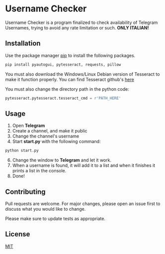 # Username Checker

Username Checker is a program finalized to check availability of Telegram Usernames, trying to avoid any rate limitation or such.
**ONLY ITALIAN!**

## Installation

Use the package manager [pip](https://pip.pypa.io/en/stable/) to install the following packages.

```bash
pip install pyautogui, pytesseract, requests, pillow
```
You must also download the Windows/Linux Debian version of Tesseract to make it function properly.
You can find Tesseract github's [here](https://github.com/tesseract-ocr/tesseract)

You must also change the directory path in the python code:
```python
pytesseract.pytesseract.tesseract_cmd = r'PATH_HERE'
```

## Usage

1. Open **Telegram**
2. Create a channel, and make it public
3. Change the channel's username
4. Start **start.py** with the following command:
  ```bash
  python start.py
  ```
6. Change the window to **Telegram** and let it work.
7. When a username is found, it will add it to a list and when it finishes it prints a list in the console.
8. Done!

## Contributing

Pull requests are welcome. For major changes, please open an issue first
to discuss what you would like to change.

Please make sure to update tests as appropriate.

## License

[MIT](https://choosealicense.com/licenses/mit/)

